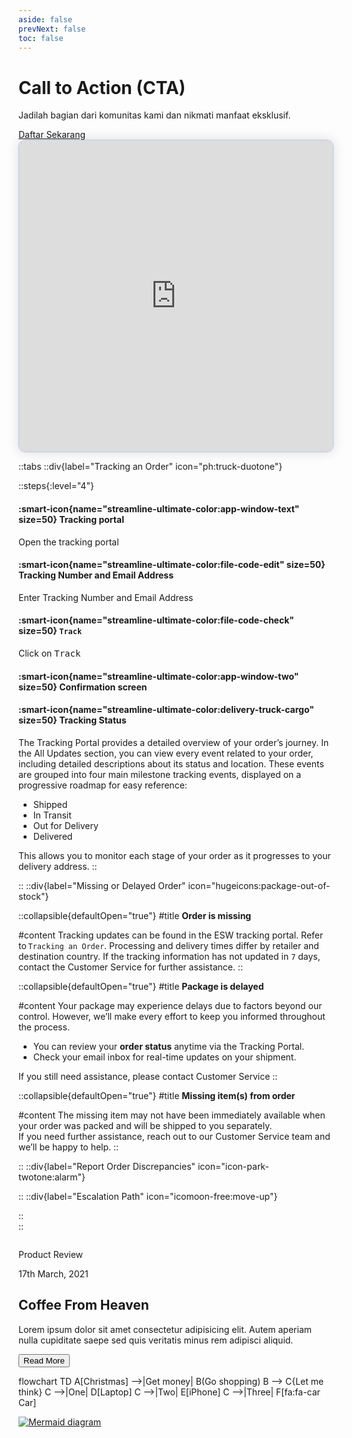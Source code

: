 ```yaml
---
aside: false
prevNext: false
toc: false
---
```


<body class="flex items-center justify-center min-h-screen bg-gray-900">
  <div 
    class="relative w-full h-full bg-cover bg-center flex items-center justify-center p-8 my-8 dui-bg-fixed"
    style="background-image: url('/1banner_0128cc4f-1cf0-4f6d-b488-b040099a2d90_1024x1024.webp');">
    
  <div class="p-8 bg-gray-300/40 backdrop-blur-md text-gray-900/90 rounded-xl shadow-lg text-center w-full max-w-full mx-2">
      <h1 class="text-4xl font-bold mb-4">Call to Action (CTA)</h1>
      <p class="text-lg mb-8">Jadilah bagian dari komunitas kami dan nikmati manfaat eksklusif.</p>
      <a href="https://github.com/idugeni" target="_blank" rel="noopener noreferrer"
         class="btn btn-neutral btn-wide">Daftar Sekarang</a>
    </div>
    
  </div>
</body>







<div>
  <script async src="https://js.storylane.io/js/v2/storylane.js"></script>
  <div class="sl-embed" style="position:relative;width:100%;height:500px;transform:scale(1)">
    <iframe loading="lazy" class="sl-demo" src="https://demo.esw.com/demo/qqk5g03mtfbu?embed=inline" name="sl-embed" allow="fullscreen" allowfullscreen style="position:absolute;top:0;left:0;width:100%!important;height:100%!important;border:1px solid rgba(63,95,172,0.35);box-shadow: 0px 0px 18px rgba(26, 19, 72, 0.15);border-radius:10px;box-sizing:border-box;"></iframe>
  </div>
</div>


::tabs
  ::div{label="Tracking an Order" icon="ph:truck-duotone"}
  
  ::steps{:level="4"}

  #### :smart-icon{name="streamline-ultimate-color:app-window-text" size=50} Tracking portal

  Open the tracking portal

  #### :smart-icon{name="streamline-ultimate-color:file-code-edit" size=50} Tracking Number and Email Address

  Enter Tracking Number and Email Address

  #### :smart-icon{name="streamline-ultimate-color:file-code-check" size=50} `Track`

  Click on <kbd class="min-h-7.5 inline-flex justify-center items-center py-1 px-1.5 bg-white border border-gray-200 font-JetBrains Mono text-sm text-gray-800 shadow-[0px_2px_0px_0px_rgba(0,0,0,0.08)] dark:bg-neutral-900 dark:border-neutral-700 dark:text-neutral-200 dark:shadow-[0px_2px_0px_0px_rgba(255,255,255,0.1)] rounded-md">
    Track
  </kbd>

  #### :smart-icon{name="streamline-ultimate-color:app-window-two" size=50} Confirmation screen

  #### :smart-icon{name="streamline-ultimate-color:delivery-truck-cargo" size=50} Tracking Status
  
  The Tracking Portal provides a detailed overview of your order’s journey. In the All Updates section, you can view every event related to your order, including detailed descriptions about its status and location.
  These events are grouped into four main milestone tracking events, displayed on a progressive roadmap for easy reference:
  
  - Shipped
  - In Transit
  - Out for Delivery
  - Delivered

  This allows you to monitor each stage of your order as it progresses to your delivery address.
  ::
  
  ::
  ::div{label="Missing or Delayed Order" icon="hugeicons:package-out-of-stock"}

  ::collapsible{defaultOpen="true"}
  #title
  **Order is missing**

  #content
  Tracking updates can be found in the ESW tracking portal. Refer to `Tracking an Order`. Processing and delivery times differ by retailer and destination country. If the tracking information has not updated in `7` days, contact the Customer Service for further assistance.
  ::

  ::collapsible{defaultOpen="true"}
  #title
  **Package is delayed**

  #content
  Your package may experience delays due to factors beyond our control. However, we’ll make every effort to keep you informed throughout the process. 
  
  - You can review your **order status** anytime via the Tracking Portal.
  - Check your email inbox for real-time updates on your shipment.
  
  If you still need assistance, please contact Customer Service
  ::

  ::collapsible{defaultOpen="true"}
  #title
  **Missing item(s) from order**

  #content
  The missing item may not have been immediately available when your order was packed and will be shipped to you separately.<br>
  If you need further assistance, reach out to our Customer Service team and we’ll be happy to help.
  ::

  
  ::
  ::div{label="Report Order Discrepancies" icon="icon-park-twotone:alarm"}
  

  ::
  ::div{label="Escalation Path" icon="icomoon-free:move-up"}



  ::  
::

<!-- Background effects -->
  <div class="fixed inset-0 -z-10">
        <div class="absolute inset-0 bg-orange-50"></div>
        <div class="absolute top-1/4 left-1/4 w-48 h-48 sm:w-96 sm:h-96 bg-violet-500/10 rounded-full filter blur-3xl"></div>
        <div class="absolute bottom-1/4 right-1/4 w-48 h-48 sm:w-96 sm:h-96 bg-fuchsia-500/10 rounded-full filter blur-3xl"></div>
    </div>




<section class="container mx-auto p-10 md:py-20 px-0 md:p-10 md:px-0">
    <section class="relative px-10 md:p-0 transform duration-500 shadow-sm">
        <img class="xl:max-w-6xl" src="https://images.pexels.com/photos/5990153/pexels-photo-5990153.jpeg?auto=compress&amp;cs=tinysrgb&amp;dpr=3&amp;h=750&amp;w=1860" alt="">
        <div class="content bg-white p-2 pt-8 md:p-12 pb-12 lg:max-w-lg w-full lg:absolute top-48 right-5">
            <div class="flex justify-between font-bold text-sm">
                <p>Product Review</p>
                <p class="text-gray-400">17th March, 2021</p>
            </div>
            <h2 class="text-3xl font-semibold mt-4 md:mt-10">Coffee From Heaven</h2>
            <p class="my-3 text-justify font-medium text-gray-700 leading-relaxed">Lorem ipsum dolor sit amet
                consectetur adipisicing elit. Autem aperiam nulla cupiditate saepe sed quis veritatis minus rem adipisci
                aliquid.</p>
            <button class="mt-2 md:mt-5 p-3 px-5 bg-black text-white font-bold text-sm hover:bg-purple-800">Read
          More</button>
        </div>
    </section>
</section>




flowchart TD
    A[Christmas] -->|Get money| B(Go shopping)
    B --> C{Let me think}
    C -->|One| D[Laptop]
    C -->|Two| E[iPhone]
    C -->|Three| F[fa:fa-car Car]


<div class="flex justify-center">
  <a href="https://mermaid.live/edit#pako:eNpVkUFPg0AQhf_KZk6a0IayUJc9mFiqvdTowZPQw6YMLLHskmVJrcB_d6Ex6pxm8t735vB6OOocgUNx0uejFMaSt22miJuHNJGmam0t2gNZLO6HHVpSa4WXgWxudpq0UjdNpcrbq38zmUjS7ycbEisr9TFepWTmXxQOZJvuRWN1c_irvJ31QB7T6lW6-P-KNOiop7QQvBCLozAkEeYAHpSmyoFb06EHNZpaTCf0E5yBlVhjBtytORaiO9kMMjU6rBHqXev6hzS6KyW46FPrrq7JhcVtJUojfi2ocjSJ7pQFvmZzBPAePoHTKFjGPo0jP45WPmNOvAAPwmUQ0jhmdxGlNFwF0ejB1_zUX7I1DQJGmb9mvs_CwAPMK6vN87WGuY3xG_pofHs">
    <img src="https://mermaid.ink/img/pako:eNpVkUFPg0AQhf_KZk6a0IayUJc9mFiqvdTowZPQw6YMLLHskmVJrcB_d6Ex6pxm8t735vB6OOocgUNx0uejFMaSt22miJuHNJGmam0t2gNZLO6HHVpSa4WXgWxudpq0UjdNpcrbq38zmUjS7ycbEisr9TFepWTmXxQOZJvuRWN1c_irvJ31QB7T6lW6-P-KNOiop7QQvBCLozAkEeYAHpSmyoFb06EHNZpaTCf0E5yBlVhjBtytORaiO9kMMjU6rBHqXev6hzS6KyW46FPrrq7JhcVtJUojfi2ocjSJ7pQFvmZzBPAePoHTKFjGPo0jP45WPmNOvAAPwmUQ0jhmdxGlNFwF0ejB1_zUX7I1DQJGmb9mvs_CwAPMK6vN87WGuY3xG_pofHs?type=png" alt="Mermaid diagram" class="w-full max-w-4xl">
  </a>
</div>

